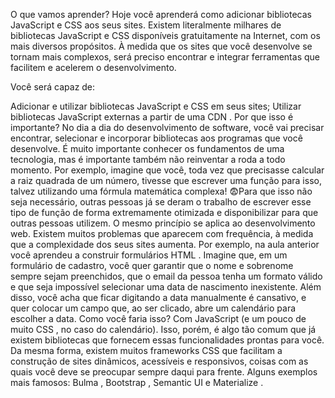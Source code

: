 O que vamos aprender?
Hoje você aprenderá como adicionar bibliotecas JavaScript e CSS aos seus sites.
Existem literalmente milhares de bibliotecas JavaScript e CSS disponíveis gratuitamente na Internet, com os mais diversos propósitos. À medida que os sites que você desenvolve se tornam mais complexos, será preciso encontrar e integrar ferramentas que facilitem e acelerem o desenvolvimento.

Você será capaz de:

Adicionar e utilizar bibliotecas JavaScript e CSS em seus sites;
Utilizar bibliotecas JavaScript externas a partir de uma CDN .
Por que isso é importante?
No dia a dia do desenvolvimento de software, você vai precisar encontrar, selecionar e incorporar bibliotecas aos programas que você desenvolve. É muito importante conhecer os fundamentos de uma tecnologia, mas é importante também não reinventar a roda a todo momento. Por exemplo, imagine que você, toda vez que precisasse calcular a raiz quadrada de um número, tivesse que escrever uma função para isso, talvez utilizando uma fórmula matemática complexa! 😨Para que isso não seja necessário, outras pessoas já se deram o trabalho de escrever esse tipo de função de forma extremamente otimizada e disponibilizar para que outras pessoas utilizem.
O mesmo princípio se aplica ao desenvolvimento web. Existem muitos problemas que aparecem com frequência, à medida que a complexidade dos seus sites aumenta. Por exemplo, na aula anterior você aprendeu a construir formulários HTML . Imagine que, em um formulário de cadastro, você quer garantir que o nome e sobrenome sempre sejam preenchidos, que o email da pessoa tenha um formato válido e que seja impossível selecionar uma data de nascimento inexistente. Além disso, você acha que ficar digitando a data manualmente é cansativo, e quer colocar um campo que, ao ser clicado, abre um calendário para escolher a data. Como você faria isso? Com JavaScript (e um pouco de muito CSS , no caso do calendário). Isso, porém, é algo tão comum que já existem bibliotecas que fornecem essas funcionalidades prontas para você.
Da mesma forma, existem muitos frameworks CSS que facilitam a construção de sites dinâmicos, acessíveis e responsivos, coisas com as quais você deve se preocupar sempre daqui para frente. Alguns exemplos mais famosos: Bulma , Bootstrap , Semantic UI e Materialize .